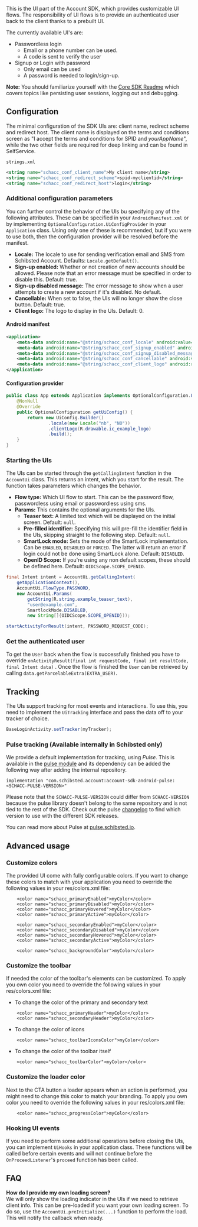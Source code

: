 This is the UI part of the Account SDK, which provides customizable UI flows. The responsibility of UI flows is to provide an authenticated user back to the client thanks to a prebuilt UI.

The currently available UI's are:
 * Passwordless login 
    - Email or a phone number can be used.
    - A code is sent to verify the user
 * Signup or Login with password
    - Only email can be used 
    - A password is needed to login/sign-up.

__Note:__ You should familiarize yourself with the [Core SDK Readme](../core) which covers topics like persisting user sessions, logging out and debugging.


## Configuration
The minimal configuration of the SDK UIs are: client name, redirect scheme and redirect host. The client name is displayed on the terms and conditions screen as "I accept the terms and conditions for SPID and _yourAppName_", while the two other fields are required for deep linking and can be found in SelfService.

`strings.xml`
```xml
<string name="schacc_conf_client_name">My client name</string>
<string name="schacc_conf_redirect_scheme">spid-myclientid</string>
<string name="schacc_conf_redirect_host">login</string>
``` 


### Additional configuration parameters
You can further control the behavior of the UIs bu specifying any of the following attributes. These can be specified in your `AndroidManifest.xml` or by implementing `OptionalConfiguration.UiConfigProvider` in your `Application` class. Using only one of these is recommended, but if you were to use both, then the configuration provider will be resolved before the manifest.

- **Locale:** The locale to use for sending verification email and SMS from Schibsted Account. Defaults: `Locale.getDefault()`.
- **Sign-up enabled:** Whether or not creation of new accounts should be allowed. Please note that an error message must be specified in order to disable this. Default: true.
- **Sign-up disabled message:** The error message to show when a user attempts to create a new account if it's disabled. No default.
- **Cancellable:** When set to false, the UIs will no longer show the close button. Default: true.
- **Client logo:** The logo to display in the UIs. Default: 0.

#### Android manifest
```xml
<application>
    <meta-data android:name="@string/schacc_conf_locale" android:value="en_EN" />
    <meta-data android:name="@string/schacc_conf_signup_enabled" android:value="false" />
    <meta-data android:name="@string/schacc_conf_signup_disabled_message" android:value="Some reason" />
    <meta-data android:name="@string/schacc_conf_cancellable" android:value="false" />
    <meta-data android:name="@string/schacc_conf_client_logo" android:resource="@drawable/schacc_ic_cancel" />
</application>
```

#### Configuration provider
```java
public class App extends Application implements OptionalConfiguration.UiConfigProvider {
    @NonNull
    @Override
    public OptionalConfiguration getUiConfig() {
        return new UiConfig.Builder()
                .locale(new Locale("nb", "NO"))
                .clientLogo(R.drawable.ic_example_logo)
                .build();
    }
}
```

### Starting the UIs
The UIs can be started through the `getCallingIntent` function in the `AccountUi` class. This returns an intent, which you start for the result. The function takes parameters which changes the behavior.

- **Flow type:** Which UI flow to start. This can be the password flow, passwordless using email or passwordless using sms.
- **Params:** This contains the optional arguments for the UIs.
    - **Teaser text:** A limited text which will be displayed on the initial screen. Default: `null`.
    - **Pre-filled identifier:** Specifying this will pre-fill the identifier field in the UIs, skipping straight to the following step. Default: `null`.
    - **SmartLock mode:** Sets the mode of the SmartLock implementation. Can be `ENABLED`, `DISABLED` or `FORCED`. The latter will return an error if login could not be done using SmartLock alone. Default: `DISABLED`.
    - **OpenID Scope:** If you're using any non default scopes, these should be defined here. Default: `OIDCScope.SCOPE_OPENID`. 


```java
final Intent intent = AccountUi.getCallingIntent(
    getApplicationContext(),
    AccountUi.FlowType.PASSWORD,
    new AccountUi.Params(
        getString(R.string.example_teaser_text), 
        "user@example.com",
        SmartlockMode.DISABLED,
        new String[]{OIDCScope.SCOPE_OPENID}));

startActivityForResult(intent, PASSWORD_REQUEST_CODE);
```


### Get the authenticated user
 To get the `User` back when the flow is successfully finished you have to override `onActivityResult(final int requestCode, final int resultCode, final Intent data)` . Once the flow is finished the `User` can be retrieved by calling
 `data.getParcelableExtra(EXTRA_USER)`.


## Tracking
The UIs support tracking for most events and interactions. To use this, you need to implement the `UiTracking` interface and pass the data off to your tracker of choice.

```java
BaseLoginActivity.setTracker(myTracker);
```

### Pulse tracking (Available internally in Schibsted only)
We provide a default implementation for tracking, using _Pulse_. This is available in the [pulse module](https://github.schibsted.io/spt-identity/account-sdk-android-internal) and its dependency can be added the following way after adding the internal repository.

```
implementation "com.schibsted.account:account-sdk-android-pulse:<SCHACC-PULSE-VERSION>"
```

Please note that the `SCHACC-PULSE-VERSION` could differ from `SCHACC-VERSION` because the pulse library doesn't belong to the same repository and is not tied to the rest of the SDK.
Check out the pulse [changelog](https://github.schibsted.io/spt-identity/account-sdk-android-internal/blob/master/CHANGELOG.md) to find which version to use with the different SDK releases.

You can read more about Pulse at [pulse.schibsted.io](https://pulse.schibsted.io).


## Advanced usage

### Customize colors
The provided UI come with fully configurable colors. If you want to change these colors to match with your application you need to override the following values in your res/colors.xml file:

```
    <color name="schacc_primaryEnabled">myColor</color>
    <color name="schacc_primaryDisabled">myColor</color>
    <color name="schacc_primaryHovered">myColor</color>
    <color name="schacc_primaryActive">myColor</color>

    <color name="schacc_secondaryEnabled">myColor</color>
    <color name="schacc_secondaryDisabled">myColor</color>
    <color name="schacc_secondaryHovered">myColor</color>
    <color name="schacc_secondaryActive">myColor</color>

    <color name="schacc_backgroundColor">myColor</color>
```
### Customize the toolbar
If needed the color of the toolbar's elements can be customized.
To apply you own color you need to override the following values in your res/colors.xml file:

- To change the color of the primary and secondary text
```
    <color name="schacc_primaryHeader">myColor</color>
    <color name="schacc_secondaryHeader">myColor</color>
```
- To change the color of icons
```
    <color name="schacc_toolbarIconsColor">myColor</color>
```
- To change the color of the toolbar itself
```
    <color name="schacc_toolbarColor">myColor</color>
```

### Customize the loader color
Next to the CTA button a loader appears when an action is performed, you might need to change this color to match your branding.
To apply you own color you need to override the following values in your res/colors.xml file:
```
    <color name="schacc_progressColor">myColor</color>
```

### Hooking UI events
If you need to perform some additional operations before closing the UIs, you can implement `UiHooks` in your application class. These functions will be called before certain events and will not continue before the `OnProceedListener`'s `proceed` function has been called.

## FAQ
**How do I provide my own loading screen?**<br>
We will only show the loading indicator in the UIs if we need to retrieve client info. This can be pre-loaded if you want your own loading screen. To do so, use the `AccountUi.preInitialize(...)` function to perform the load. This will notify the callback when ready.
